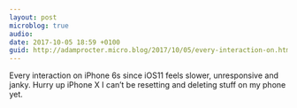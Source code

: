 ```yaml
---
layout: post
microblog: true
audio: 
date: 2017-10-05 18:59 +0100
guid: http://adamprocter.micro.blog/2017/10/05/every-interaction-on.html
---
```

Every interaction on iPhone 6s since iOS11 feels slower, unresponsive and janky. Hurry up iPhone X I can’t be resetting and deleting stuff on my phone yet.
